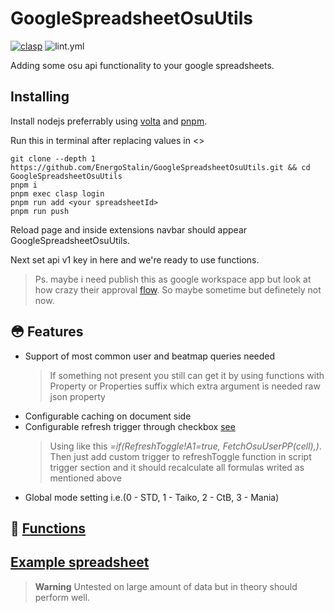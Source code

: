 # GoogleSpreadsheetOsuUtils
[![clasp](https://img.shields.io/badge/built%20with-clasp-4285f4.svg)](https://github.com/google/clasp) ![lint.yml](https://github.com/EnergoStalin/GoogleSpreadsheetOsuUtils/actions/workflows/lint.yml/badge.svg)

Adding some osu api functionality to your google spreadsheets.

## Installing

Install nodejs preferrably using [volta](https://docs.volta.sh/guide/getting-started) and [pnpm](https://pnpm.io/installation).

Run this in terminal after replacing values in <>
```
git clone --depth 1 https://github.com/EnergoStalin/GoogleSpreadsheetOsuUtils.git && cd GoogleSpreadsheetOsuUtils
pnpm i
pnpm exec clasp login
pnpm run add <your spreadsheetId>
pnpm run push
```

Reload page and inside extensions navbar should appear GoogleSpreadsheetOsuUtils.

Next set api v1 key in here and we're ready to use functions.

> Ps. maybe i need publish this as google workspace app but look at how crazy their approval [flow](https://developers.google.com/static/workspace/marketplace/images/publish-flow-diagram.png). So maybe sometime but definetely not now.

## :flushed: Features
- Support of most common user and beatmap queries needed
  > If something not present you still can get it by using functions with Property or Properties suffix which extra argument is needed raw json property
- Configurable caching on document side
- Configurable refresh trigger through checkbox [see](https://github.com/EnergoStalin/GoogleSpreadsheetOsuUtils/blob/master/src/utils/refresh.ts)
  > Using like this *=if(RefreshToggle!$A$1=true, FetchOsuUserPP(cell),)*. Then just add custom trigger to refreshToggle function in script trigger section and it should recalculate all formulas writed as mentioned above
- Global mode setting i.e.(0 - STD, 1 - Taiko, 2 - CtB, 3 - Mania)

## :pencil: [Functions](https://github.com/EnergoStalin/GoogleSpreadsheetOsuUtils/blob/master/src/Bindings.ts)
## [Example spreadsheet](https://docs.google.com/spreadsheets/d/1HpWxFAGKEV67z1sOfvvDEXcgD4Yxz4XinJBFm4Qa6fQ/edit?usp=sharing)
> **Warning**
> Untested on large amount of data but in theory should perform well.
